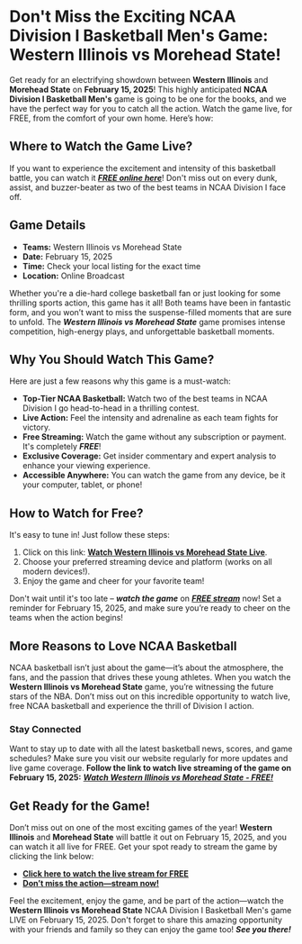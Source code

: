 # Don't Miss the Exciting NCAA Division I Basketball Men's Game: Western Illinois vs Morehead State!

Get ready for an electrifying showdown between **Western Illinois** and **Morehead State** on **February 15, 2025**! This highly anticipated **NCAA Division I Basketball Men's** game is going to be one for the books, and we have the perfect way for you to catch all the action. Watch the game live, for FREE, from the comfort of your own home. Here’s how:

## Where to Watch the Game Live?

If you want to experience the excitement and intensity of this basketball battle, you can watch it [**_FREE online here_**](https://tinyurl.com/livestreamfreeo?st=Western+Illinois+vs+Morehead+State&si=ghc)! Don't miss out on every dunk, assist, and buzzer-beater as two of the best teams in NCAA Division I face off.

## Game Details

- **Teams:** Western Illinois vs Morehead State
- **Date:** February 15, 2025
- **Time:** Check your local listing for the exact time
- **Location:** Online Broadcast

Whether you're a die-hard college basketball fan or just looking for some thrilling sports action, this game has it all! Both teams have been in fantastic form, and you won’t want to miss the suspense-filled moments that are sure to unfold. The **_Western Illinois vs Morehead State_** game promises intense competition, high-energy plays, and unforgettable basketball moments.

## Why You Should Watch This Game?

Here are just a few reasons why this game is a must-watch:

- **Top-Tier NCAA Basketball:** Watch two of the best teams in NCAA Division I go head-to-head in a thrilling contest.
- **Live Action:** Feel the intensity and adrenaline as each team fights for victory.
- **Free Streaming:** Watch the game without any subscription or payment. It's completely **_FREE_**!
- **Exclusive Coverage:** Get insider commentary and expert analysis to enhance your viewing experience.
- **Accessible Anywhere:** You can watch the game from any device, be it your computer, tablet, or phone!

## How to Watch for Free?

It's easy to tune in! Just follow these steps:

1. Click on this link: [**Watch Western Illinois vs Morehead State Live**](https://tinyurl.com/livestreamfreeo?st=Western+Illinois+vs+Morehead+State&si=ghc).
2. Choose your preferred streaming device and platform (works on all modern devices!).
3. Enjoy the game and cheer for your favorite team!

Don't wait until it's too late – **_watch the game_** on [**_FREE stream_**](https://tinyurl.com/livestreamfreeo?st=Western+Illinois+vs+Morehead+State&si=ghc) now! Set a reminder for February 15, 2025, and make sure you’re ready to cheer on the teams when the action begins!

## More Reasons to Love NCAA Basketball

NCAA basketball isn’t just about the game—it’s about the atmosphere, the fans, and the passion that drives these young athletes. When you watch the **Western Illinois vs Morehead State** game, you’re witnessing the future stars of the NBA. Don’t miss out on this incredible opportunity to watch live, free NCAA basketball and experience the thrill of Division I action.

### Stay Connected

Want to stay up to date with all the latest basketball news, scores, and game schedules? Make sure you visit our website regularly for more updates and live game coverage. **Follow the link to watch live streaming of the game on February 15, 2025:** [**_Watch Western Illinois vs Morehead State - FREE!_**](https://tinyurl.com/livestreamfreeo?st=Western+Illinois+vs+Morehead+State&si=ghc)

## Get Ready for the Game!

Don’t miss out on one of the most exciting games of the year! **Western Illinois** and **Morehead State** will battle it out on February 15, 2025, and you can watch it all live for FREE. Get your spot ready to stream the game by clicking the link below:

- [**Click here to watch the live stream for FREE**](https://tinyurl.com/livestreamfreeo?st=Western+Illinois+vs+Morehead+State&si=ghc)
- [**Don’t miss the action—stream now!**](https://tinyurl.com/livestreamfreeo?st=Western+Illinois+vs+Morehead+State&si=ghc)

Feel the excitement, enjoy the game, and be part of the action—watch the **Western Illinois vs Morehead State** NCAA Division I Basketball Men's game LIVE on February 15, 2025. Don't forget to share this amazing opportunity with your friends and family so they can enjoy the game too! **_See you there!_**
